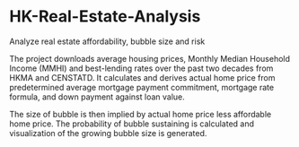 # HK-Real-Estate-Analysis
Analyze real estate affordability, bubble size and risk

The project downloads average housing prices, Monthly Median Household Income (MMHI) and best-lending rates over the past two decades from HKMA and CENSTATD.
It calculates and derives actual home price from predetermined average mortgage payment commitment, mortgage rate formula, and down payment against loan value. 

The size of bubble is then implied by actual home price less affordable home price. 
The probability of bubble sustaining is calculated and visualization of the growing bubble size is generated.

